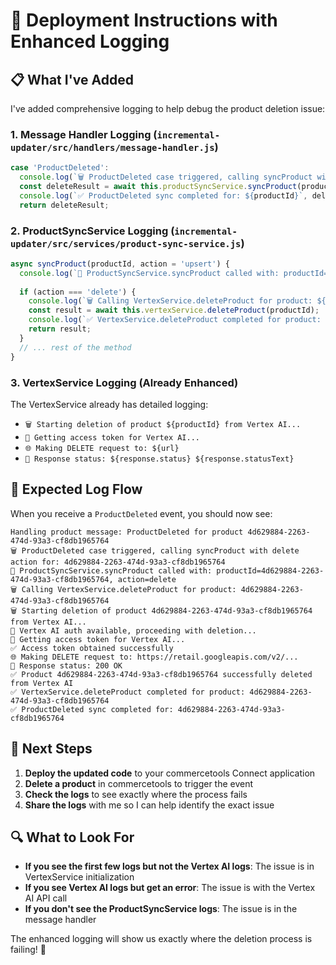 # 🚀 Deployment Instructions with Enhanced Logging

## 📋 What I've Added

I've added comprehensive logging to help debug the product deletion issue:

### 1. **Message Handler Logging** (`incremental-updater/src/handlers/message-handler.js`)
```javascript
case 'ProductDeleted':
  console.log(`🗑️ ProductDeleted case triggered, calling syncProduct with delete action for: ${productId}`);
  const deleteResult = await this.productSyncService.syncProduct(productId, 'delete');
  console.log(`✅ ProductDeleted sync completed for: ${productId}`, deleteResult);
  return deleteResult;
```

### 2. **ProductSyncService Logging** (`incremental-updater/src/services/product-sync-service.js`)
```javascript
async syncProduct(productId, action = 'upsert') {
  console.log(`🔄 ProductSyncService.syncProduct called with: productId=${productId}, action=${action}`);
  
  if (action === 'delete') {
    console.log(`🗑️ Calling VertexService.deleteProduct for product: ${productId}`);
    const result = await this.vertexService.deleteProduct(productId);
    console.log(`✅ VertexService.deleteProduct completed for product: ${productId}`, result);
    return result;
  }
  // ... rest of the method
}
```

### 3. **VertexService Logging** (Already Enhanced)
The VertexService already has detailed logging:
- `🗑️ Starting deletion of product ${productId} from Vertex AI...`
- `🔑 Getting access token for Vertex AI...`
- `🌐 Making DELETE request to: ${url}`
- `📡 Response status: ${response.status} ${response.statusText}`

## 🎯 Expected Log Flow

When you receive a `ProductDeleted` event, you should now see:

```
Handling product message: ProductDeleted for product 4d629884-2263-474d-93a3-cf8db1965764
🗑️ ProductDeleted case triggered, calling syncProduct with delete action for: 4d629884-2263-474d-93a3-cf8db1965764
🔄 ProductSyncService.syncProduct called with: productId=4d629884-2263-474d-93a3-cf8db1965764, action=delete
🗑️ Calling VertexService.deleteProduct for product: 4d629884-2263-474d-93a3-cf8db1965764
🗑️ Starting deletion of product 4d629884-2263-474d-93a3-cf8db1965764 from Vertex AI...
🔧 Vertex AI auth available, proceeding with deletion...
🔑 Getting access token for Vertex AI...
✅ Access token obtained successfully
🌐 Making DELETE request to: https://retail.googleapis.com/v2/...
📡 Response status: 200 OK
✅ Product 4d629884-2263-474d-93a3-cf8db1965764 successfully deleted from Vertex AI
✅ VertexService.deleteProduct completed for product: 4d629884-2263-474d-93a3-cf8db1965764
✅ ProductDeleted sync completed for: 4d629884-2263-474d-93a3-cf8db1965764
```

## 🚀 Next Steps

1. **Deploy the updated code** to your commercetools Connect application
2. **Delete a product** in commercetools to trigger the event
3. **Check the logs** to see exactly where the process fails
4. **Share the logs** with me so I can help identify the exact issue

## 🔍 What to Look For

- **If you see the first few logs but not the Vertex AI logs**: The issue is in VertexService initialization
- **If you see Vertex AI logs but get an error**: The issue is with the Vertex AI API call
- **If you don't see the ProductSyncService logs**: The issue is in the message handler

The enhanced logging will show us exactly where the deletion process is failing! 🎯
